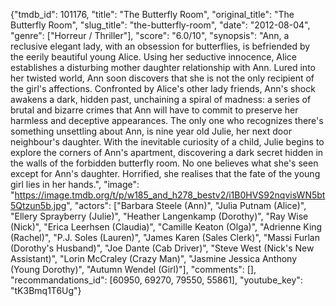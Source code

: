 {"tmdb_id": 101176, "title": "The Butterfly Room", "original_title": "The Butterfly Room", "slug_title": "the-butterfly-room", "date": "2012-08-04", "genre": ["Horreur / Thriller"], "score": "6.0/10", "synopsis": "Ann, a reclusive elegant lady, with an obsession for butterflies, is befriended by the eerily beautiful young Alice. Using her seductive innocence, Alice establishes a disturbing mother daughter relationship with Ann. Lured into her twisted world, Ann soon discovers that she is not the only recipient of the girl's affections. Confronted by Alice's other lady friends, Ann's shock awakens a dark, hidden past, unchaining a spiral of madness: a series of brutal and bizarre crimes that Ann will have to commit to preserve her harmless and deceptive appearances. The only one who recognizes there's something unsettling about Ann, is nine year old Julie, her next door neighbour's daughter. With the inevitable curiosity of a child, Julie begins to explore the corners of Ann's apartment, discovering a dark secret hidden in the walls of the forbidden butterfly room. No one believes what she's seen except for Ann's daughter. Horrified, she realises that the fate of the young girl lies in her hands.", "image": "https://image.tmdb.org/t/p/w185_and_h278_bestv2/i1B0HVS92nqvisWN5bt5Qtzun5b.jpg", "actors": ["Barbara Steele (Ann)", "Julia Putnam (Alice)", "Ellery Sprayberry (Julie)", "Heather Langenkamp (Dorothy)", "Ray Wise (Nick)", "Erica Leerhsen (Claudia)", "Camille Keaton (Olga)", "Adrienne King (Rachel)", "P.J. Soles (Lauren)", "James Karen (Sales Clerk)", "Massi Furlan (Dorothy's Husband)", "Joe Dante (Cab Driver)", "Steve West (Nick's New Assistant)", "Lorin McCraley (Crazy Man)", "Jasmine Jessica Anthony (Young Dorothy)", "Autumn Wendel (Girl)"], "comments": [], "recommandations_id": [60950, 69270, 79550, 55861], "youtube_key": "tK3Bmq1T6Ug"}
